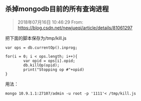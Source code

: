 ## 杀掉mongodb目前的所有查询进程

> 2018年07月16日 10:46:29
> From: https://blog.csdn.net/newjueqi/article/details/81061297

把下面的脚本保存为/tmp/kill.js

```
var ops = db.currentOp().inprog;
 
for(i = 0; i < ops.length; i++){
        var opid = ops[i].opid;
        db.killOp(opid);
        print("Stopping op #"+opid)
}
```

用法：

```
mongo 10.9.1.1:27107/admin -u root -p '1111'< /tmp/kill.js
```
